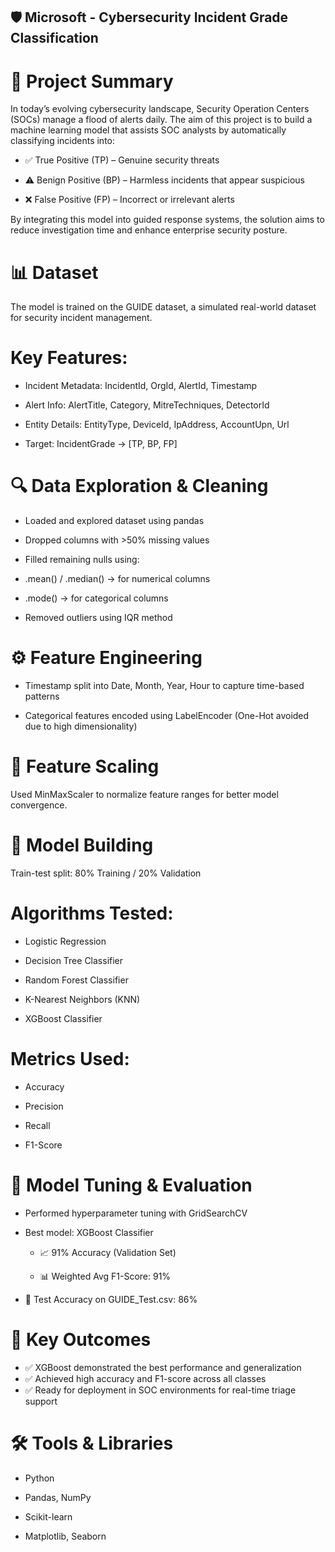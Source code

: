 ## 🛡️ Microsoft - Cybersecurity Incident Grade Classification
# 📌 Project Summary
In today’s evolving cybersecurity landscape, Security Operation Centers (SOCs) manage a flood of alerts daily. The aim of this project is to build a machine learning model that assists SOC analysts by automatically classifying incidents into:

* ✅ True Positive (TP) – Genuine security threats

* ⚠️ Benign Positive (BP) – Harmless incidents that appear suspicious

* ❌ False Positive (FP) – Incorrect or irrelevant alerts

By integrating this model into guided response systems, the solution aims to reduce investigation time and enhance enterprise security posture.

# 📊 Dataset
The model is trained on the GUIDE dataset, a simulated real-world dataset for security incident management.

# Key Features:
* Incident Metadata: IncidentId, OrgId, AlertId, Timestamp

* Alert Info: AlertTitle, Category, MitreTechniques, DetectorId

* Entity Details: EntityType, DeviceId, IpAddress, AccountUpn, Url

* Target: IncidentGrade → [TP, BP, FP]

# 🔍 Data Exploration & Cleaning
* Loaded and explored dataset using pandas

* Dropped columns with >50% missing values

* Filled remaining nulls using:

* .mean() / .median() → for numerical columns

* .mode() → for categorical columns

* Removed outliers using IQR method

# ⚙️ Feature Engineering
* Timestamp split into Date, Month, Year, Hour to capture time-based patterns

* Categorical features encoded using LabelEncoder (One-Hot avoided due to high dimensionality)

# 📐 Feature Scaling
Used MinMaxScaler to normalize feature ranges for better model convergence.

# 🤖 Model Building
Train-test split: 80% Training / 20% Validation

# Algorithms Tested:
* Logistic Regression

* Decision Tree Classifier

* Random Forest Classifier

* K-Nearest Neighbors (KNN)

* XGBoost Classifier

# Metrics Used:
* Accuracy

* Precision

* Recall

* F1-Score

# 🔧 Model Tuning & Evaluation
* Performed hyperparameter tuning with GridSearchCV

* Best model: XGBoost Classifier

    * 📈 91% Accuracy (Validation Set)

    * 📊 Weighted Avg F1-Score: 91%

* 🧪 Test Accuracy on GUIDE_Test.csv: 86%

# 🏁 Key Outcomes
* ✅ XGBoost demonstrated the best performance and generalization
* ✅ Achieved high accuracy and F1-score across all classes
* ✅ Ready for deployment in SOC environments for real-time triage support

# 🛠️ Tools & Libraries
* Python

* Pandas, NumPy

* Scikit-learn

* Matplotlib, Seaborn

